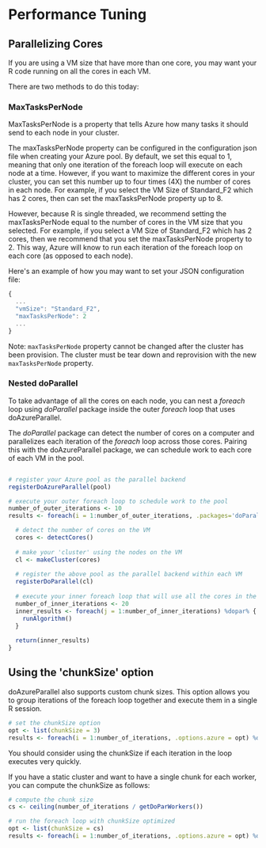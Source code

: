 
# Performance Tuning

## Parallelizing Cores
If you are using a VM size that have more than one core, you may want your R code running on all the cores in each VM. 

There are two methods to do this today:


### MaxTasksPerNode
MaxTasksPerNode is a property that tells Azure how many tasks it should send to each node in your cluster.

The maxTasksPerNode property can be configured in the configuration json file when creating your Azure pool. By default, we set this equal to 1, meaning that only one iteration of the foreach loop will execute on each node at a time. However, if you want to maximize the different cores in your cluster, you can set this number up to four times (4X) the number of cores in each node. For example, if you select the VM Size of Standard_F2 which has 2 cores, then can set the maxTasksPerNode property up to 8. 

However, because R is single threaded, we recommend setting the maxTasksPerNode equal to the number of cores in the VM size that you selected. For example, if you select a VM Size of Standard_F2 which has 2 cores, then we recommend that you set the maxTasksPerNode property to 2. This way, Azure will know to run each iteration of the foreach loop on each core (as opposed to each node).

Here's an example of how you may want to set your JSON configuration file:
```javascript
{
  ...
  "vmSize": "Standard_F2",
  "maxTasksPerNode": 2
  ...
}
```

Note: `maxTasksPerNode` property cannot be changed after the cluster has been provision. The cluster must be tear down and reprovision with the new `maxTasksPerNode` property.

### Nested doParallel 
To take advantage of all the cores on each node, you can nest a *foreach* loop using *doParallel* package inside the outer *foreach* loop that uses doAzureParallel. 

The *doParallel* package can detect the number of cores on a computer and parallelizes each iteration of the *foreach* loop across those cores. Pairing this with the doAzureParallel package, we can schedule work to each core of each VM in the pool.

```R

# register your Azure pool as the parallel backend
registerDoAzureParallel(pool)

# execute your outer foreach loop to schedule work to the pool
number_of_outer_iterations <- 10
results <- foreach(i = 1:number_of_outer_iterations, .packages='doParallel') %dopar% {

  # detect the number of cores on the VM
  cores <- detectCores()
  
  # make your 'cluster' using the nodes on the VM
  cl <- makeCluster(cores)
  
  # register the above pool as the parallel backend within each VM
  registerDoParallel(cl)
  
  # execute your inner foreach loop that will use all the cores in the VM
  number_of_inner_iterations <- 20
  inner_results <- foreach(j = 1:number_of_inner_iterations) %dopar% {
    runAlgorithm()
  }
  
  return(inner_results)
}
```

## Using the 'chunkSize' option

doAzureParallel also supports custom chunk sizes. This option allows you to group iterations of the foreach loop together and execute them in a single R session.

```R
# set the chunkSize option
opt <- list(chunkSize = 3)
results <- foreach(i = 1:number_of_iterations, .options.azure = opt) %dopar% { ... }
```

You should consider using the chunkSize if each iteration in the loop executes very quickly.

If you have a static cluster and want to have a single chunk for each worker, you can compute the chunkSize as follows:

```R
# compute the chunk size
cs <- ceiling(number_of_iterations / getDoParWorkers())

# run the foreach loop with chunkSize optimized
opt <- list(chunkSize = cs)
results <- foreach(i = 1:number_of_iterations, .options.azure = opt) %dopar% { ... }
```
